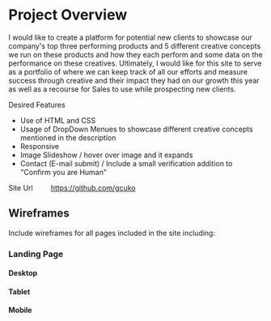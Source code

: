 # Project Overview
I would like to create a platform for potential new clients to showcase our company's top three performing products and 5 different creative concepts we run on these products and how they each perform and some data on the performance on these creatives. Ultimately, I would like for this site to serve as a portfolio of where we can keep track of all our efforts and measure success through creative and their impact they had on our growth this year as well as a recourse for Sales to use while prospecting new clients.


Desired Features 
- Use of HTML and CSS
- Usage of DropDown Menues to showcase different creative concepts mentioned in the description
- Responsive 
- Image Slideshow / hover over image and it expands 
- Contact (E-mail submit)  / Include a small verification addition to "Confirm you are Human" 

Site Url        
https://github.com/gcuko 

## Wireframes

Include wireframes for all pages included in the site including:

### Landing Page

#### Desktop

#### Tablet

#### Mobile



